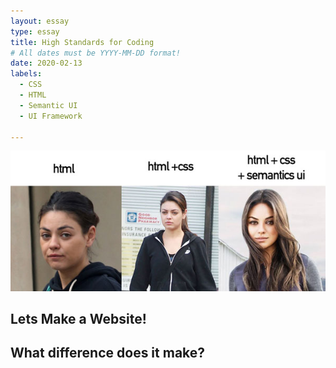 ```yaml
---
layout: essay
type: essay
title: High Standards for Coding  
# All dates must be YYYY-MM-DD format!
date: 2020-02-13
labels:
  - CSS 
  - HTML 
  - Semantic UI
  - UI Framework 
 
---
```



<img class="ui large floated image" src="../images/html.jpg"> <br>
## Lets Make a Website!

## What difference does it make? 
